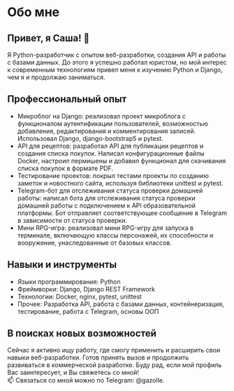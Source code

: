 # **Обо мне**

## **Привет, я Саша! 👋**

Я Python-разработчик с опытом веб-разработки, создания API и работы с базами данных. До этого я успешно работал юристом, но мой интерес к современным технологиям привел меня к изучению Python и Django, чем я и продолжаю заниматься.

## **Профессиональный опыт**
+ Микроблог на Django: реализовал проект микроблога с функционалом аутентификации пользователей, возможностью добавления, редактирования и комментирования записей. Использовал Django, django-bootstrap5 и pytest.
+ API для рецептов: разработал API для публикации рецептов и создания списка покупок. Написал конфигурационные файлы Docker, настроил пермишены и добавил функционал для скачивания списка покупок в формате PDF.
+ Тестирование проектов: покрыл тестами проекты по созданию заметок и новостного сайта, используя библиотеки unittest и pytest.
+ Telegram-бот для отслеживания статуса проверки домашней работы: написал бота для отслеживания статуса проверки домашней работы с подключением к API образовательной платформы. Бот отправляет соответствующее сообщение в Telegram в зависимости от статуса проверки.
+ Мини RPG-игра: реализовал мини RPG-игру для запуска в терминале, включающую классы персонажей, их способности и вооружение, унаследованные от базовых классов.

## **Навыки и инструменты**
+ Языки программирования: Python
+ Фреймворки: Django, Django REST Framework
+ Технологии: Docker, nginx, pytest, unittest
+ Прочее: Разработка API, работа с базами данных, контейнеризация, тестирование, работа с Telegram, основы ООП

## **В поисках новых возможностей**
Сейчас я активно ищу работу, где смогу применить и расширить свои навыки веб-разработки. Готов принять вызов и продолжить развиваться в коммерческой разработке. Буду рад, если мой профиль Вас заинтересует, и Вы свяжетесь со мной! <br> 📫 Связаться со мной можно по Telegram: @gazolle.

